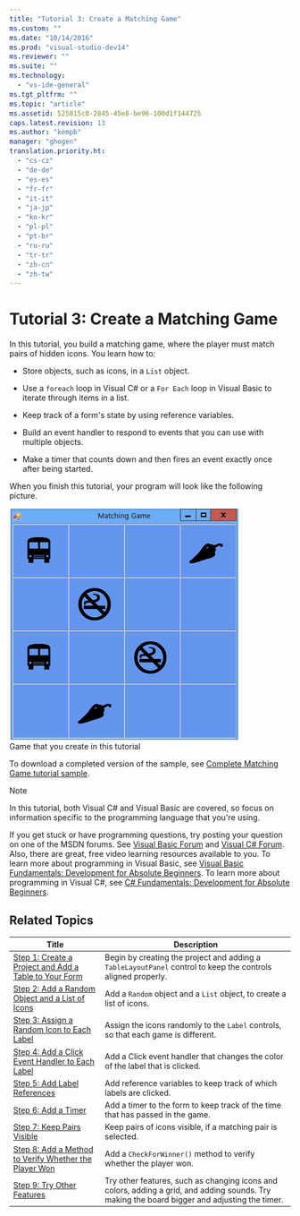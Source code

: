 ```yaml
---
title: "Tutorial 3: Create a Matching Game"
ms.custom: ""
ms.date: "10/14/2016"
ms.prod: "visual-studio-dev14"
ms.reviewer: ""
ms.suite: ""
ms.technology: 
  - "vs-ide-general"
ms.tgt_pltfrm: ""
ms.topic: "article"
ms.assetid: 525815c8-2845-45e8-be96-100d1f144725
caps.latest.revision: 13
ms.author: "kempb"
manager: "ghogen"
translation.priority.ht: 
  - "cs-cz"
  - "de-de"
  - "es-es"
  - "fr-fr"
  - "it-it"
  - "ja-jp"
  - "ko-kr"
  - "pl-pl"
  - "pt-br"
  - "ru-ru"
  - "tr-tr"
  - "zh-cn"
  - "zh-tw"
---
```

# Tutorial 3: Create a Matching Game
In this tutorial, you build a matching game, where the player must match pairs of hidden icons. You learn how to:  
  
-   Store objects, such as icons, in a `List` object.  
  
-   Use a `foreach` loop in Visual C# or a `For Each` loop in Visual Basic to iterate through items in a list.  
  
-   Keep track of a form's state by using reference variables.  
  
-   Build an event handler to respond to events that you can use with multiple objects.  
  
-   Make a timer that counts down and then fires an event exactly once after being started.  
  
 When you finish this tutorial, your program will look like the following picture.  
  
 ![Game that you create in this tutorial](../ide/media/express_finishedgame.png "Express_FinishedGame")  
Game that you create in this tutorial  
  
 To download a completed version of the sample, see [Complete Matching Game tutorial sample](http://code.msdn.microsoft.com/Complete-Matching-Game-4cffddba).  
  
> [!NOTE]
>  In this tutorial, both Visual C# and Visual Basic are covered, so focus on information specific to the programming language that you're using.  
  
 If you get stuck or have programming questions, try posting your question on one of the MSDN forums. See [Visual Basic Forum](http://social.msdn.microsoft.com/Forums/home?forum=vbgeneral) and [Visual C# Forum](http://social.msdn.microsoft.com/Forums/home?forum=csharpgeneral). Also, there are great, free video learning resources available to you. To learn more about programming in Visual Basic, see [Visual Basic Fundamentals: Development for Absolute Beginners](http://channel9.msdn.com/Series/Visual-Basic-Development-for-Absolute-Beginners). To learn more about programming in Visual C#, see [C# Fundamentals: Development for Absolute Beginners](http://channel9.msdn.com/Series/C-Sharp-Fundamentals-Development-for-Absolute-Beginners).  
  
## Related Topics  
  
|Title|Description|  
|-----------|-----------------|  
|[Step 1: Create a Project and Add a Table to Your Form](../ide/step-1--create-a-project-and-add-a-table-to-your-form.md)|Begin by creating the project and adding a `TableLayoutPanel` control to keep the controls aligned properly.|  
|[Step 2: Add a Random Object and a List of Icons](../ide/step-2--add-a-random-object-and-a-list-of-icons.md)|Add a `Random` object and a `List` object, to create a list of icons.|  
|[Step 3: Assign a Random Icon to Each Label](../ide/step-3--assign-a-random-icon-to-each-label.md)|Assign the icons randomly to the `Label` controls, so that each game is different.|  
|[Step 4: Add a Click Event Handler to Each Label](../ide/step-4--add-a-click-event-handler-to-each-label.md)|Add a Click event handler that changes the color of the label that is clicked.|  
|[Step 5: Add Label References](../ide/step-5--add-label-references.md)|Add reference variables to keep track of which labels are clicked.|  
|[Step 6: Add a Timer](../ide/step-6--add-a-timer.md)|Add a timer to the form to keep track of the time that has passed in the game.|  
|[Step 7: Keep Pairs Visible](../ide/step-7--keep-pairs-visible.md)|Keep pairs of icons visible, if a matching pair is selected.|  
|[Step 8: Add a Method to Verify Whether the Player Won](../ide/step-8--add-a-method-to-verify-whether-the-player-won.md)|Add a `CheckForWinner()` method to verify whether the player won.|  
|[Step 9: Try Other Features](../ide/step-9--try-other-features.md)|Try other features, such as changing icons and colors, adding a grid, and adding sounds. Try making the board bigger and adjusting the timer.|